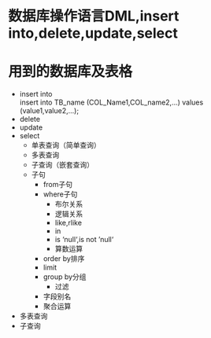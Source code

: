 数据库操作语言DML,insert into,delete,update,select
===
用到的数据库及表格
===

* insert into<br>
        insert into TB_name (COL_Name1,COL_name2,...) values (value1,value2,...);
* delete
* update
* select
    * 单表查询（简单查询）
    * 多表查询
    * 子查询（嵌套查询）
    * 子句
        * from子句
        * where子句
            * 布尔关系
            * 逻辑关系
            * like,rlike
            * in
            * is ‘null‘,is not ’null‘
            * 算数运算
        * order by排序
        * limit
        * group by分组
            * 过滤
        * 字段别名
        * 聚合运算
* 多表查询
* 子查询


